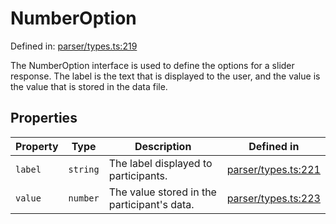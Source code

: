 # NumberOption

Defined in: [parser/types.ts:219](https://github.com/revisit-studies/study/blob/3f9f0405fd0a640035b224bca9821c931f0fdb91/src/parser/types.ts#L219)

The NumberOption interface is used to define the options for a slider response.
The label is the text that is displayed to the user, and the value is the value that is stored in the data file.

## Properties

| Property | Type | Description | Defined in |
| ------ | ------ | ------ | ------ |
| <a id="label"></a> `label` | `string` | The label displayed to participants. | [parser/types.ts:221](https://github.com/revisit-studies/study/blob/3f9f0405fd0a640035b224bca9821c931f0fdb91/src/parser/types.ts#L221) |
| <a id="value"></a> `value` | `number` | The value stored in the participant's data. | [parser/types.ts:223](https://github.com/revisit-studies/study/blob/3f9f0405fd0a640035b224bca9821c931f0fdb91/src/parser/types.ts#L223) |
